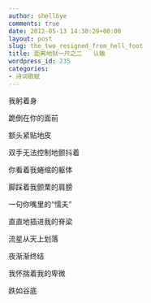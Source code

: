 ```yaml
---
author: shellbye
comments: true
date: 2012-05-13 14:30:29+00:00
layout: post
slug: the_two_resigned_from_hell_foot
title: 距离地狱一尺之二   认输
wordpress_id: 235
categories:
- 诗词歌赋
---
```


我躬着身

跪倒在你的面前

额头紧贴地皮

双手无法控制地颤抖着

  


你看着我蜷缩的躯体

脚踩着我颤栗的肩膀

一句你嘴里的“懦夫”

直直地插进我的脊梁

  


流星从天上划落

夜渐渐终结

我怀揣着我的卑微

跌如谷底
